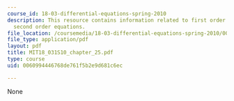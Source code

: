 ```yaml
---
course_id: 18-03-differential-equations-spring-2010
description: This resource contains information related to first order systems and
  second order equations.
file_location: /coursemedia/18-03-differential-equations-spring-2010/0060994446768de761f5b2e9d681c6ec_MIT18_031S10_chapter_25.pdf
file_type: application/pdf
layout: pdf
title: MIT18_031S10_chapter_25.pdf
type: course
uid: 0060994446768de761f5b2e9d681c6ec

---
```

None